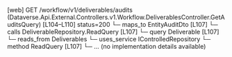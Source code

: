 [web] GET /workflow/v1/deliverables/audits  (Dataverse.Api.External.Controllers.v1.Workflow.DeliverablesController.GetAuditsQuery)  [L104–L110] status=200
  └─ maps_to EntityAuditDto [L107]
  └─ calls DeliverableRepository.ReadQuery [L107]
  └─ query Deliverable [L107]
    └─ reads_from Deliverables
  └─ uses_service IControlledRepository<Deliverable>
    └─ method ReadQuery [L107]
      └─ ... (no implementation details available)

